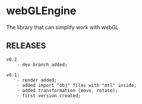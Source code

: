 webGLEngine
===========
The library that can simplify work with webGL

RELEASES
--------
	v0.2
		- dev branch added;

	v0.1:
		- render added;
		- added import "obj" files with "mtl" inside;
		- added transformation (move, rotate);
		- first version created;